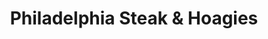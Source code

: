 ---
title: Philadelphia Steak & Hoagies
lng: -76.9602987
lat: 40.2374764
color: '#31225D'
type: restaurant
address: 4401 Carlisle Pike, Camp Hill, PA 17011
rating: 4.5
tags: 
  - cheesesteaks
  - subs
  - cheese fries
---